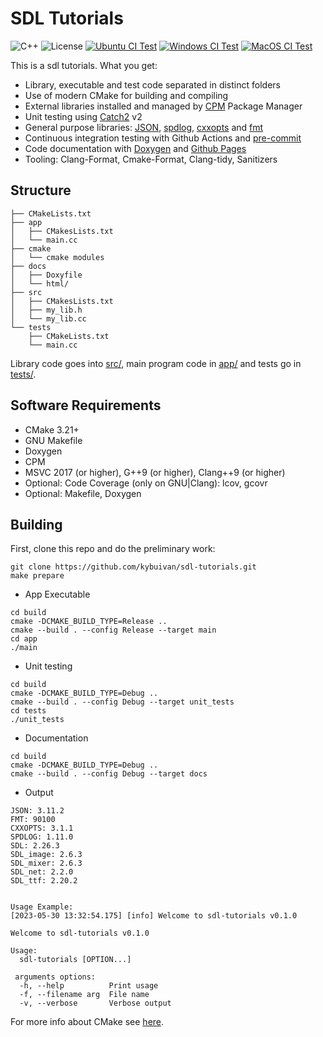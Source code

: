 # SDL Tutorials

![C++](https://img.shields.io/badge/C%2B%2B-11%2F14%2F17%2F20%2F23-blue)
![License](https://camo.githubusercontent.com/890acbdcb87868b382af9a4b1fac507b9659d9bf/68747470733a2f2f696d672e736869656c64732e696f2f62616467652f6c6963656e73652d4d49542d626c75652e737667)
[![Ubuntu CI Test](https://github.com/kybuivan/sdl-tutorials/actions/workflows/ubuntu.yml/badge.svg)](https://github.com/kybuivan/sdl-tutorials/actions/workflows/ubuntu.yml)
[![Windows CI Test](https://github.com/kybuivan/sdl-tutorials/actions/workflows/windows.yml/badge.svg)](https://github.com/kybuivan/sdl-tutorials/actions/workflows/windows.yml)
[![MacOS CI Test](https://github.com/kybuivan/sdl-tutorials/actions/workflows/macos.yml/badge.svg)](https://github.com/kybuivan/sdl-tutorials/actions/workflows/macos.yml)


This is a sdl tutorials. What you get:

- Library, executable and test code separated in distinct folders
- Use of modern CMake for building and compiling
- External libraries installed and managed by [CPM](https://github.com/cpm-cmake/CPM.cmake) Package Manager
- Unit testing using [Catch2](https://github.com/catchorg/Catch2) v2
- General purpose libraries: [JSON](https://github.com/nlohmann/json), [spdlog](https://github.com/gabime/spdlog), [cxxopts](https://github.com/jarro2783/cxxopts) and [fmt](https://github.com/fmtlib/fmt)
- Continuous integration testing with Github Actions and [pre-commit](https://pre-commit.com/)
- Code documentation with [Doxygen](https://doxygen.nl/) and [Github Pages](https://franneck94.github.io/CppProjectTemplate/)
- Tooling: Clang-Format, Cmake-Format, Clang-tidy, Sanitizers

## Structure

``` text
├── CMakeLists.txt
├── app
│   ├── CMakesLists.txt
│   └── main.cc
├── cmake
│   └── cmake modules
├── docs
│   ├── Doxyfile
│   └── html/
├── src
│   ├── CMakesLists.txt
│   ├── my_lib.h
│   └── my_lib.cc
└── tests
    ├── CMakeLists.txt
    └── main.cc
```

Library code goes into [src/](src/), main program code in [app/](app) and tests go in [tests/](tests/).

## Software Requirements

- CMake 3.21+
- GNU Makefile
- Doxygen
- CPM
- MSVC 2017 (or higher), G++9 (or higher), Clang++9 (or higher)
- Optional: Code Coverage (only on GNU|Clang): lcov, gcovr
- Optional: Makefile, Doxygen

## Building

First, clone this repo and do the preliminary work:

```shell
git clone https://github.com/kybuivan/sdl-tutorials.git
make prepare
```

- App Executable

```shell
cd build
cmake -DCMAKE_BUILD_TYPE=Release ..
cmake --build . --config Release --target main
cd app
./main
```

- Unit testing

```shell
cd build
cmake -DCMAKE_BUILD_TYPE=Debug ..
cmake --build . --config Debug --target unit_tests
cd tests
./unit_tests
```

- Documentation

```shell
cd build
cmake -DCMAKE_BUILD_TYPE=Debug ..
cmake --build . --config Debug --target docs
```

- Output

```shell
JSON: 3.11.2
FMT: 90100
CXXOPTS: 3.1.1
SPDLOG: 1.11.0
SDL: 2.26.3
SDL_image: 2.6.3
SDL_mixer: 2.6.3
SDL_net: 2.2.0
SDL_ttf: 2.20.2


Usage Example:
[2023-05-30 13:32:54.175] [info] Welcome to sdl-tutorials v0.1.0

Welcome to sdl-tutorials v0.1.0

Usage:
  sdl-tutorials [OPTION...]

 arguments options:
  -h, --help          Print usage
  -f, --filename arg  File name
  -v, --verbose       Verbose output
```
For more info about CMake see [here](./README_cmake.md).
